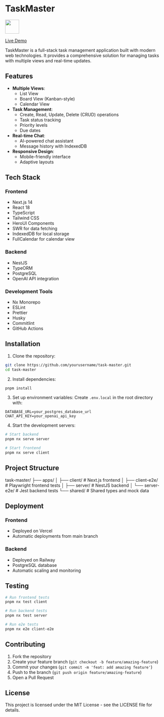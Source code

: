 # TaskMaster

<a alt="Nx logo" href="https://nx.dev" target="_blank" rel="noreferrer"><img src="https://raw.githubusercontent.com/nrwl/nx/master/images/nx-logo.png" width="45"></a>

[Live Demo](https://task-master-frontend-xi.vercel.app/list)

TaskMaster is a full-stack task management application built with modern web technologies. It provides a comprehensive solution for managing tasks with multiple views and real-time updates.

## Features

- **Multiple Views**:
  - List View
  - Board View (Kanban-style)
  - Calendar View
- **Task Management**:
  - Create, Read, Update, Delete (CRUD) operations
  - Task status tracking
  - Priority levels
  - Due dates
- **Real-time Chat**:
  - AI-powered chat assistant
  - Message history with IndexedDB
- **Responsive Design**:
  - Mobile-friendly interface
  - Adaptive layouts

## Tech Stack

### Frontend

- Next.js 14
- React 18
- TypeScript
- Tailwind CSS
- HeroUI Components
- SWR for data fetching
- IndexedDB for local storage
- FullCalendar for calendar view

### Backend

- NestJS
- TypeORM
- PostgreSQL
- OpenAI API integration

### Development Tools

- Nx Monorepo
- ESLint
- Prettier
- Husky
- Commitlint
- GitHub Actions

## Installation

1. Clone the repository:

```bash
git clone https://github.com/yourusername/task-master.git
cd task-master
```

2. Install dependencies:

```bash
pnpm install
```

3. Set up environment variables:
   Create `.env.local` in the root directory with:

```
DATABASE_URL=your_postgres_database_url
CHAT_API_KEY=your_openai_api_key
```

4. Start the development servers:

```bash
# Start backend
pnpm nx serve server

# Start frontend
pnpm nx serve client
```

## Project Structure

task-master/
├── apps/
│ ├── client/ # Next.js frontend
│ ├── client-e2e/ # Playwright frontend tests
│ ├── server/ # NestJS backend
│ └── server-e2e/ # Jest backend tests
└── shared/ # Shared types and mock data

## Deployment

### Frontend

- Deployed on Vercel
- Automatic deployments from main branch

### Backend

- Deployed on Railway
- PostgreSQL database
- Automatic scaling and monitoring

## Testing

```bash
# Run frontend tests
pnpm nx test client

# Run backend tests
pnpm nx test server

# Run e2e tests
pnpm nx e2e client-e2e
```

## Contributing

1. Fork the repository
2. Create your feature branch (`git checkout -b feature/amazing-feature`)
3. Commit your changes (`git commit -m 'feat: add amazing feature'`)
4. Push to the branch (`git push origin feature/amazing-feature`)
5. Open a Pull Request

## License

This project is licensed under the MIT License - see the LICENSE file for details.
